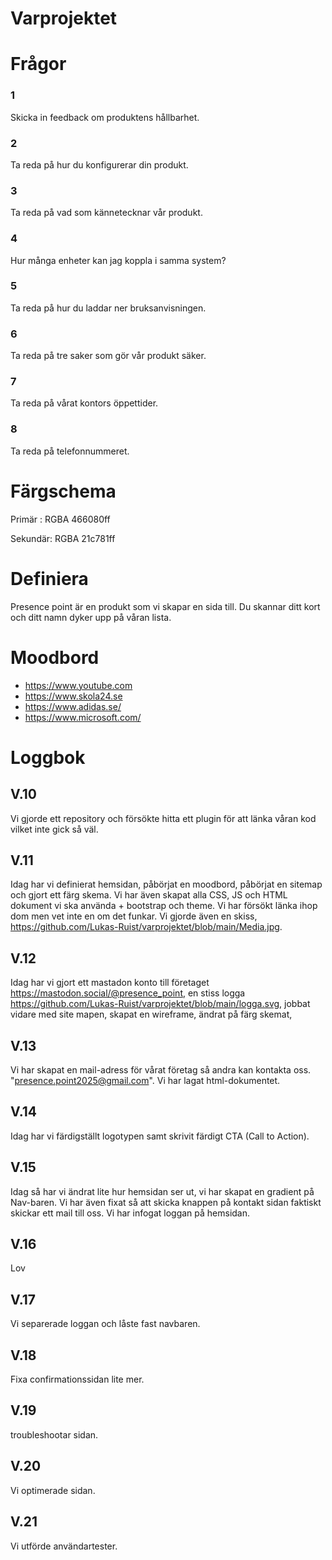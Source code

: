 # Varprojektet
# Frågor
### 1
Skicka in feedback om produktens hållbarhet.
### 2
Ta reda på hur du konfigurerar din produkt.
### 3
Ta reda på vad som kännetecknar vår produkt.
### 4
Hur många enheter kan jag koppla i samma system? 
### 5
Ta reda på hur du laddar ner bruksanvisningen. 
### 6
Ta reda på tre saker som gör vår produkt säker.
### 7
Ta reda på vårat kontors öppettider.
### 8
Ta reda på telefonnummeret.
# Färgschema
Primär  : RGBA 466080ff

Sekundär: RGBA 21c781ff
# Definiera
Presence point är en produkt som vi skapar en sida till. Du skannar ditt kort och ditt namn dyker upp på våran lista.
# Moodbord 
* https://www.youtube.com
* https://www.skola24.se
* https://www.adidas.se/
* https://www.microsoft.com/
# Loggbok
## V.10
Vi gjorde ett repository och försökte hitta ett plugin för att länka våran kod vilket inte gick så väl.
## V.11
Idag har vi definierat hemsidan, påbörjat en moodbord, påbörjat en sitemap och gjort ett färg skema. Vi har även skapat alla CSS, JS och HTML dokument vi ska använda + bootstrap och theme. Vi har försökt länka ihop dom men vet inte en om det funkar. Vi gjorde även en skiss, https://github.com/Lukas-Ruist/varprojektet/blob/main/Media.jpg.
## V.12
Idag har vi gjort ett mastadon konto till företaget https://mastodon.social/@presence_point,
en stiss logga https://github.com/Lukas-Ruist/varprojektet/blob/main/logga.svg,
jobbat vidare med site mapen,
skapat en wireframe,
ändrat på färg skemat,
## V.13
Vi har skapat en mail-adress för vårat företag så andra kan kontakta oss. "presence.point2025@gmail.com". Vi har lagat html-dokumentet.
## V.14
Idag har vi färdigställt logotypen samt skrivit färdigt CTA (Call to Action).
## V.15 
Idag så har vi ändrat lite hur hemsidan ser ut, vi har skapat en gradient på Nav-baren. Vi har även fixat så att skicka knappen på kontakt sidan faktiskt skickar ett mail till oss. Vi har infogat loggan på hemsidan.
## V.16 
Lov
## V.17 
Vi separerade loggan och låste fast navbaren. 
## V.18 
Fixa confirmationssidan lite mer.
## V.19
troubleshootar sidan.
## V.20
Vi optimerade sidan.
## V.21
Vi utförde användartester.

